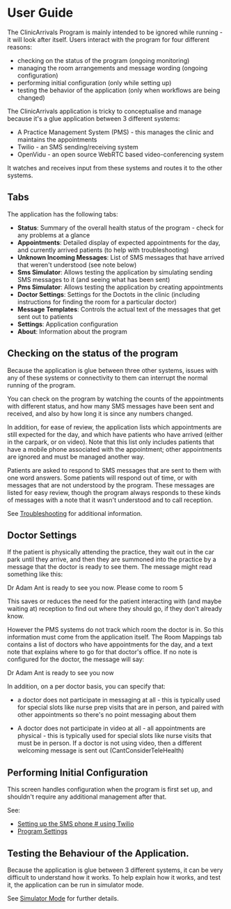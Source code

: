# User Guide

The ClinicArrivals Program is mainly intended to be ignored while running - it will look after itself. Users interact with the program for four different reasons:

* checking on the status of the program (ongoing monitoring)
* managing the room arrangements and message wording (ongoing configuration)
* performing initial configuration (only while setting up)
* testing the behavior of the application (only when workflows are being changed)

The ClinicArrivals application is tricky to conceptualise and manage because 
it's a glue application between 3 different systems:
* A Practice Management System (PMS) - this manages the clinic and maintains the appointments 
* Twilio - an SMS sending/receiving system
* OpenVidu - an open source WebRTC based video-conferencing system

It watches and receives input from these systems and routes it to the other systems. 

## Tabs

The application has the following tabs: 

* **Status**: Summary of the overall health status of the program - check for any problems at a glance 
* **Appointments**: Detailed display of expected appointments for the day, and currently arrived patients (to help with troubleshooting)
* **Unknown Incoming Messages**: List of SMS messages that have arrived that weren't understood (see note below)
* **Sms Simulator**: Allows testing the application by simulating sending SMS messages to it (and seeing what has been sent)
* **Pms Simulator**: Allows testing the application by creating appointments
* **Doctor Settings**: Settings for the Doctots in the clinic (including instructions for finding the room for a particular doctor)
* **Message Templates**: Controls the actual text of the messages that get sent out to patients
* **Settings**: Application configuration
* **About**: Information about the program

## Checking on the status of the program

Because the application is glue between three other systems, issues with any of these systems or connectivity to them can interrupt the normal running of the program.

You can check on the program by watching the counts of the appointments with different status, and how many SMS messages have been sent and received, and also by how long it is since any numbers changed.

In addition, for ease of review, the application lists which appointments are still expected for the day, and which have patients who have arrived (either in the carpark, or on video). Note that this list only includes patients that have a mobile phone associated with the appointment; other appointments are ignored and must be managed another way.

Patients are asked to respond to SMS messages that are sent to them with one word answers. Some patients will respond out of time, or with messages that are not understood by the program. These messages are listed for easy review, though the program always responds to these kinds of messages with a note that it wasn't understood and to call reception.

See [Troubleshooting](Troubleshooting.md) for additional information.

## Doctor Settings

If the patient is physically attending the practice, they wait out in the car park until they arrive, and then they are summoned into the practice by a message that the doctor is ready to see them. The message might read something like this:

  Dr Adam Ant is ready to see you now. Please come to room 5
  
This saves or reduces the need for the patient interacting with (and maybe waiting at) reception to find out where they should go, if they don't already know.

However the PMS systems do not track which room the doctor is in. So this information must come from the application itself. The Room Mappings tab contains a list of doctors who have appointments for the day, and a text note that explains where to go for that doctor's office. If no note is configured for the doctor, the message will say:

  Dr Adam Ant is ready to see you now

In addition, on a per doctor basis, you can specify that:

* a doctor does not participate in messaging at all - this is typically used for special slots like nurse prep visits that are in person, and paired with other appointments so there's no point messaging about them

* A doctor does not participate in video at all - all appointments are physical  - this is typically used for special slots like nurse visits that must be in person. If a doctor is not using video, then a different welcoming message is sent out (CantConsiderTeleHealth)

## Performing Initial Configuration 

This screen handles configuration when the program is first set up, and shouldn't require any additional management after that.

See:

* [Setting up the SMS phone # using Twilio](Twilio.md)
* [Program Settings](Settings.md)

## Testing the Behaviour of the Application.

Because the application is glue between 3 different systems, it can be very difficult to understand how it works. To help explain how it works, and test it, the application can be run in simulator mode. 

See [Simulator Mode](Simulator.md) for further details.
